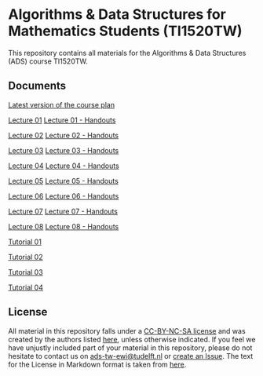 # Algorithms & Data Structures for Mathematics Students (TI1520TW)

This repository contains all materials for the Algorithms & Data Structures (ADS) course TI1520TW.

## Documents

[Latest version of the course plan](https://gitlab.ewi.tudelft.nl/ads-maths/course-material/-/jobs/artifacts/master/file/plans_2018-2019/article.pdf?job=compile_course_plan)

[Lecture 01](https://gitlab.ewi.tudelft.nl/ads-maths/course-material/-/jobs/artifacts/master/file/lectures/lecture01/lecture-present.pdf?job=compile_slides)
[Lecture 01 - Handouts](https://gitlab.ewi.tudelft.nl/ads-maths/course-material/-/jobs/artifacts/master/file/lectures/lecture01/lecture-handout.pdf?job=compile_slides)

[Lecture 02](https://gitlab.ewi.tudelft.nl/ads-maths/course-material/-/jobs/artifacts/master/file/lectures/lecture02/lecture-present.pdf?job=compile_slides)
[Lecture 02 - Handouts](https://gitlab.ewi.tudelft.nl/ads-maths/course-material/-/jobs/artifacts/master/file/lectures/lecture02/lecture-handout.pdf?job=compile_slides)

[Lecture 03](https://gitlab.ewi.tudelft.nl/ads-maths/course-material/-/jobs/artifacts/master/file/lectures/lecture03/lecture-present.pdf?job=compile_slides)
[Lecture 03 - Handouts](https://gitlab.ewi.tudelft.nl/ads-maths/course-material/-/jobs/artifacts/master/file/lectures/lecture03/lecture-handout.pdf?job=compile_slides)

[Lecture 04](https://gitlab.ewi.tudelft.nl/ads-maths/course-material/-/jobs/artifacts/master/file/lectures/lecture04/lecture-present.pdf?job=compile_slides)
[Lecture 04 - Handouts](https://gitlab.ewi.tudelft.nl/ads-maths/course-material/-/jobs/artifacts/master/file/lectures/lecture04/lecture-handout.pdf?job=compile_slides)

[Lecture 05](https://gitlab.ewi.tudelft.nl/ads-maths/course-material/-/jobs/artifacts/master/file/lectures/lecture05/lecture-present.pdf?job=compile_slides)
[Lecture 05 - Handouts](https://gitlab.ewi.tudelft.nl/ads-maths/course-material/-/jobs/artifacts/master/file/lectures/lecture05/lecture-handout.pdf?job=compile_slides)

[Lecture 06](https://gitlab.ewi.tudelft.nl/ads-maths/course-material/-/jobs/artifacts/master/file/lectures/lecture06/lecture-present.pdf?job=compile_slides)
[Lecture 06 - Handouts](https://gitlab.ewi.tudelft.nl/ads-maths/course-material/-/jobs/artifacts/master/file/lectures/lecture06/lecture-handout.pdf?job=compile_slides)

[Lecture 07](https://gitlab.ewi.tudelft.nl/ads-maths/course-material/-/jobs/artifacts/master/file/lectures/lecture07/lecture-present.pdf?job=compile_slides)
[Lecture 07 - Handouts](https://gitlab.ewi.tudelft.nl/ads-maths/course-material/-/jobs/artifacts/master/file/lectures/lecture07/lecture-handout.pdf?job=compile_slides)

[Lecture 08](https://gitlab.ewi.tudelft.nl/ads-maths/course-material/-/jobs/artifacts/master/file/lectures/lecture08/lecture-present.pdf?job=compile_slides)
[Lecture 08 - Handouts](https://gitlab.ewi.tudelft.nl/ads-maths/course-material/-/jobs/artifacts/master/file/lectures/lecture08/lecture-handout.pdf?job=compile_slides)

[Tutorial 01](https://gitlab.ewi.tudelft.nl/ads-maths/course-material/-/jobs/artifacts/master/file/tutorials/tutorial01/lecture.pdf?job=compile_slides)

[Tutorial 02](https://gitlab.ewi.tudelft.nl/ads-maths/course-material/-/jobs/artifacts/master/file/tutorials/tutorial02/lecture.pdf?job=compile_slides)

[Tutorial 03](https://gitlab.ewi.tudelft.nl/ads-maths/course-material/-/jobs/artifacts/master/file/tutorials/tutorial03/lecture.pdf?job=compile_slides)

[Tutorial 04](https://gitlab.ewi.tudelft.nl/ads-maths/course-material/-/jobs/artifacts/master/file/tutorials/tutorial04/lecture.pdf?job=compile_slides)

## License

All material in this repository falls under a [CC-BY-NC-SA license](https://gitlab.ewi.tudelft.nl/ads-maths/course-material/blob/master/LICENSE) and was created by the authors listed [here](https://gitlab.ewi.tudelft.nl/ads-maths/course-material/blob/master/authors.md), unless otherwise indicated. 
If you feel we have unjustly included part of your material in this repository, please do not hesitate to contact us on [ads-tw-ewi@tudelft.nl](mailto:ads-tw-ewi@tudelft.nl) or [create an Issue](https://gitlab.ewi.tudelft.nl/ads-maths/course-material/issues/new).
The text for the License in Markdown format is taken from [here](https://github.com/idleberg/Creative-Commons-Markdown).
